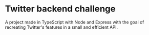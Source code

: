 # Twitter backend challenge

A project made in TypeScript with Node and Express with the goal of recreating Twitter's features in a small and efficient API.
